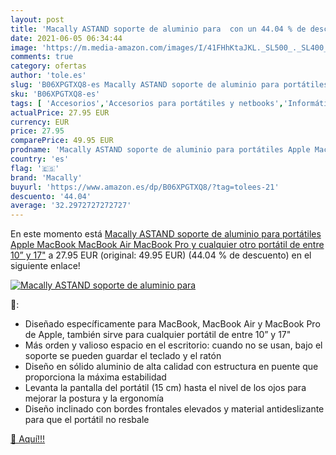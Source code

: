 ```yaml
---
layout: post
title: 'Macally ASTAND soporte de aluminio para  con un 44.04 % de descuento'
date: 2021-06-05 06:34:44
image: 'https://m.media-amazon.com/images/I/41FHhKtaJKL._SL500_._SL400_.jpg'
comments: true
category: ofertas
author: 'tole.es'
slug: 'B06XPGTXQ8-es Macally ASTAND soporte de aluminio para portátiles Apple...'
sku: 'B06XPGTXQ8-es'
tags: [ 'Accesorios','Accesorios para portátiles y netbooks','Informática','Soportes de regazo para portátiles y netbooks','apple','macally', ]
actualPrice: 27.95 EUR
currency: EUR
price: 27.95
comparePrice: 49.95 EUR
prodname: 'Macally ASTAND soporte de aluminio para portátiles Apple MacBook  MacBook Air  MacBook Pro y cualquier otro portátil de entre 10” y 17"'
country: 'es'
flag: '🇪🇸'
brand: 'Macally'
buyurl: 'https://www.amazon.es/dp/B06XPGTXQ8/?tag=tolees-21'
descuento: '44.04'
average: '32.2972727272727'
---
```


En este momento está [Macally ASTAND soporte de aluminio para portátiles Apple MacBook  MacBook Air  MacBook Pro y cualquier otro portátil de entre 10” y 17"](https://www.amazon.es/dp/B06XPGTXQ8/?tag=tolees-21) a 27.95 EUR (original: 49.95 EUR) (44.04 %  de descuento) en el siguiente enlace!

[![Macally ASTAND soporte de aluminio para ](https://m.media-amazon.com/images/I/41FHhKtaJKL._SL500_._SL400_.jpg)](https://www.amazon.es/dp/B06XPGTXQ8/?tag=tolees-21)

🔎:

- Diseñado específicamente para MacBook, MacBook Air y MacBook Pro de Apple, también sirve para cualquier portátil de entre 10” y 17"
- Más orden y valioso espacio en el escritorio: cuando no se usan, bajo el soporte se pueden guardar el teclado y el ratón
- Diseño en sólido aluminio de alta calidad con estructura en puente que proporciona la máxima estabilidad
- Levanta la pantalla del portátil (15 cm) hasta el nivel de los ojos para mejorar la postura y la ergonomía
- Diseño inclinado con bordes frontales elevados y material antideslizante para que el portátil no resbale

[🛒 Aquí!!!](https://www.amazon.es/dp/B06XPGTXQ8/?tag=tolees-21)
